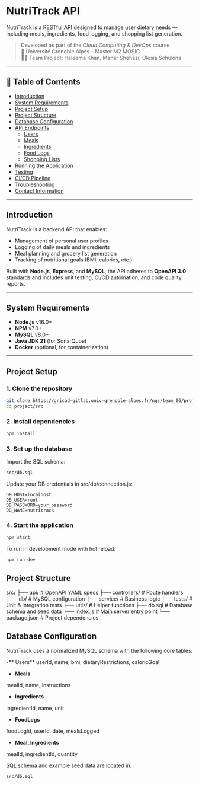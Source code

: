 # NutriTrack API

NutriTrack is a RESTful API designed to manage user dietary needs — including meals, ingredients, food logging, and shopping list generation.

> Developed as part of the *Cloud Computing & DevOps* course  
> 📍 Université Grenoble Alpes – Master M2 MOSIG  
> 👩‍💻 Team Project: Haleema Khan, Manar Shehazi, Olesia Schukina

---

## 📑 Table of Contents

- [Introduction](#introduction)
- [System Requirements](#system-requirements)
- [Project Setup](#project-setup)
- [Project Structure](#project-structure)
- [Database Configuration](#database-configuration)
- [API Endpoints](#api-endpoints)
  - [Users](#users)
  - [Meals](#meals)
  - [Ingredients](#ingredients)
  - [Food Logs](#food-logs)
  - [Shopping Lists](#shopping-lists)
- [Running the Application](#running-the-application)
- [Testing](#testing)
- [CI/CD Pipeline](#cicd-pipeline)
- [Troubleshooting](#troubleshooting)
- [Contact Information](#contact-information)

---

## Introduction

NutriTrack is a backend API that enables:

- Management of personal user profiles
- Logging of daily meals and ingredients
- Meal planning and grocery list generation
- Tracking of nutritional goals (BMI, calories, etc.)

Built with **Node.js**, **Express**, and **MySQL**, the API adheres to **OpenAPI 3.0** standards and includes unit testing, CI/CD automation, and code quality reports.

---

## System Requirements

- **Node.js** v16.0+
- **NPM** v7.0+
- **MySQL** v8.0+
- **Java JDK 21** (for SonarQube)
- **Docker** (optional, for containerization)

---

## Project Setup

### 1. Clone the repository

```bash
git clone https://gricad-gitlab.univ-grenoble-alpes.fr/ngs/team_06/project.git
cd project/src
```

### 2. Install dependencies
```bash
npm install
```

### 3. Set up the database

Import the SQL schema:
```bash
src/db.sql
```
Update your DB credentials in src/db/connection.js:
```env
DB_HOST=localhost
DB_USER=root
DB_PASSWORD=your_password
DB_NAME=nutritrack
```

### 4. Start the application
```bash
npm start
```

To run in development mode with hot reload:
```bash
npm run dev
```

## Project Structure
src/
├── api/              # OpenAPI YAML specs
├── controllers/      # Route handlers
├── db/               # MySQL configuration
├── service/          # Business logic
├── tests/            # Unit & integration tests
├── utils/            # Helper functions
├── db.sql            # Database schema and seed data
├── index.js          # Main server entry point
└── package.json      # Project dependencies


## Database Configuration

NutriTrack uses a normalized MySQL schema with the following core tables:

-** Users**
userId, name, bmi, dietaryRestrictions, caloricGoal

- **Meals**

mealId, name, instructions

- **Ingredients**

ingredientId, name, unit

- **FoodLogs**

foodLogId, userId, date, mealsLogged

- **Meal_Ingredients**

mealId, ingredientId, quantity

 SQL schema and example seed data are located in:
 ```bash
src/db.sql
```


